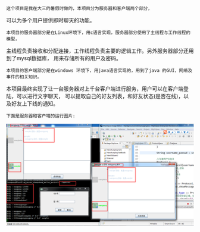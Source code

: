 
    这个项目是我在大三的暑假时做的，本项目分为服务器和客户端两个部分，
可以为多个用户提供即时聊天的功能。

    本项目的服务器部分是在Linux环境下，用c语言实现，服务器部分使用了主线程与工作线程的模型，
主线程负责接收和分配连接，工作线程负责主要的逻辑工作。另外服务器部分还用到了mysql数据库，
用来存储所有的用户及密码。

    本项目的客户端部分是在windows 环境下，用java语言实现的，用到了java 的GUI，网络及事件的相关知识。
本项目最终实现了让一台服务器对上千台客户端进行服务，用户可以在客户端登陆，可以进行文字聊天，
可以提取自己的好友列表，和好友状态(是否在线)，以及好友上下线的通知。

    下面是服务器和客户端的运行图片:

![image](https://github.com/luaohan/myqq/raw/master/my_qq.png)
